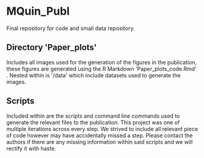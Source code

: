 # MQuin_Publ
Final repository for code and small data repository.

## Directory 'Paper_plots'
Includes all images used for the generation of the figures in the publication, these figures are generated using the R Markdown 'Paper_plots_code.Rmd' . Nested within is '/data' which include datasets used to generate the images.

## Scripts
Included within are the scripts and command line commands used to generate the relevant files to the publication. 
This project was one of multiple iterations across every step. We strived to include all relevant piece of code however may have accidentally missed a step. Please contact the authors if there are any missing information within said scripts and we will rectify it with haste. 
